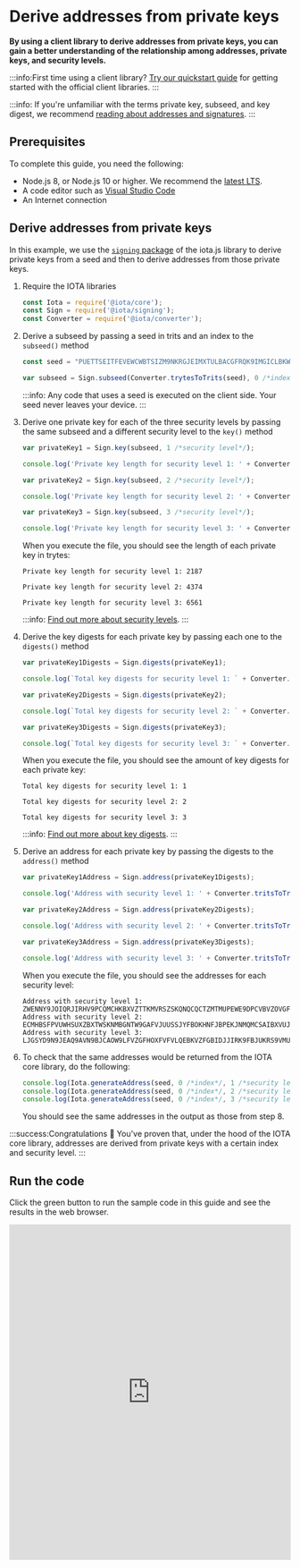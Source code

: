 # Derive addresses from private keys

**By using a client library to derive addresses from private keys, you can gain a better understanding of the relationship among addresses, private keys, and security levels.**

:::info:First time using a client library?
[Try our quickstart guide](root://getting-started/0.1/quickstart/get-started.md) for getting started with the official client libraries.
:::

:::info:
If you're unfamiliar with the terms private key, subseed, and key digest, we recommend [reading about addresses and signatures](../concepts/addresses-and-signatures.md).
:::

## Prerequisites

To complete this guide, you need the following:

* Node.js 8, or Node.js 10 or higher. We recommend the [latest LTS](https://nodejs.org/en/download/).
* A code editor such as [Visual Studio Code](https://code.visualstudio.com/Download)
* An Internet connection

## Derive addresses from private keys

In this example, we use the [`signing` package](https://github.com/iotaledger/iota.js/tree/next/packages/signing) of the iota.js library to derive private keys from a seed and then to derive addresses from those private keys.

1. Require the IOTA libraries

    ```js
    const Iota = require('@iota/core');
    const Sign = require('@iota/signing');
    const Converter = require('@iota/converter');
    ```

2. Derive a subseed by passing a seed in trits and an index to the `subseed()` method

    ```js
    const seed = "PUETTSEITFEVEWCWBTSIZM9NKRGJEIMXTULBACGFRQK9IMGICLBKW9TTEVSDQMGWKBXPVCBMMCXWMNPDX";

    var subseed = Sign.subseed(Converter.trytesToTrits(seed), 0 /*index*/);
    ```

    :::info:
    Any code that uses a seed is executed on the client side. Your seed never leaves your device.
    :::

3. Derive one private key for each of the three security levels by passing the same subseed and a different security level to the `key()` method

    ```js
    var privateKey1 = Sign.key(subseed, 1 /*security level*/);

    console.log('Private key length for security level 1: ' + Converter.tritsToTrytes(privateKey1).length);

    var privateKey2 = Sign.key(subseed, 2 /*security level*/);

    console.log('Private key length for security level 2: ' + Converter.tritsToTrytes(privateKey2).length);

    var privateKey3 = Sign.key(subseed, 3 /*security level*/);

    console.log('Private key length for security level 3: ' + Converter.tritsToTrytes(privateKey3).length);
    ```

    When you execute the file, you should see the length of each private key in trytes:

    ```console
    Private key length for security level 1: 2187

    Private key length for security level 2: 4374

    Private key length for security level 3: 6561
    ```

    :::info:
    [Find out more about security levels](../references/security-levels.md).
    :::

4. Derive the key digests for each private key by passing each one to the `digests()` method

    ```js
    var privateKey1Digests = Sign.digests(privateKey1);

    console.log(`Total key digests for security level 1: ` + Converter.tritsToTrytes(privateKey1Digests).length/81);

    var privateKey2Digests = Sign.digests(privateKey2);

    console.log(`Total key digests for security level 2: ` + Converter.tritsToTrytes(privateKey2Digests).length/81);

    var privateKey3Digests = Sign.digests(privateKey3);

    console.log(`Total key digests for security level 3: ` + Converter.tritsToTrytes(privateKey3Digests).length/81);
    ```

    When you execute the file, you should see the amount of key digests for each private key:

    ```console
    Total key digests for security level 1: 1

    Total key digests for security level 2: 2

    Total key digests for security level 3: 3
    ```

    :::info:
    [Find out more about key digests](../concepts/addresses-and-signatures.md).
    :::

5. Derive an address for each private key by passing the digests to the `address()` method

    ```js
    var privateKey1Address = Sign.address(privateKey1Digests);

    console.log('Address with security level 1: ' + Converter.tritsToTrytes(privateKey1Address));

    var privateKey2Address = Sign.address(privateKey2Digests);

    console.log('Address with security level 2: ' + Converter.tritsToTrytes(privateKey2Address));

    var privateKey3Address = Sign.address(privateKey3Digests);

    console.log('Address with security level 3: ' + Converter.tritsToTrytes(privateKey3Address));
    ```

    When you execute the file, you should see the addresses for each security level:

    ```console
    Address with security level 1: ZWENNY9JOIQRJIRHV9PCQMCHKBXVZTTKMVRSZSKQNQCQCTZMTMUPEWE9DPCVBVZOVGFFI9JYLTIFXGJAX
    Address with security level 2: ECMHBSFPVUWHSUXZBXTWSKNMBGNTW9GAFVJUUSSJYFBOKHNFJBPEKJNMQMCSAIBXVUJNQKUBFUXPEIY9B
    Address with security level 3: LJGSYD9N9JEAQ9AVN9BJCAOW9LFVZGFHOXFVFVLQEBKVZFGBIDJJIRK9FBJUKRS9VMUXTCXBRIOOEMQJ9
    ```

6. To check that the same addresses would be returned from the IOTA core library, do the following:

    ```js
    console.log(Iota.generateAddress(seed, 0 /*index*/, 1 /*security level*/));
    console.log(Iota.generateAddress(seed, 0 /*index*/, 2 /*security level*/));
    console.log(Iota.generateAddress(seed, 0 /*index*/, 3 /*security level*/));
    ```

    You should see the same addresses in the output as those from step 8.
    
:::success:Congratulations :tada:
You've proven that, under the hood of the IOTA core library, addresses are derived from private keys with a certain index and security level.
:::

## Run the code

Click the green button to run the sample code in this guide and see the results in the web browser.

<iframe height="600px" width="100%" src="https://repl.it/@jake91/Derive-addresses-from-private-keys?lite=true" scrolling="no" frameborder="no" allowtransparency="true" allowfullscreen="true" sandbox="allow-forms allow-pointer-lock allow-popups allow-same-origin allow-scripts allow-modals"></iframe>

